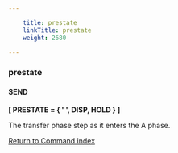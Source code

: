 ```yaml
---

    title: prestate
    linkTitle: prestate
    weight: 2680

---
```

### prestate

#### SEND

****\[ PRESTATE = { ' ', DISP, HOLD } \]****

The transfer phase step as it enters the A phase.

[Return to Command index](../../)
